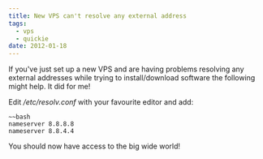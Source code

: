 ```yaml
---
title: New VPS can't resolve any external address
tags:
  - vps
  - quickie
date: 2012-01-18
---
```


If you've just set up a new VPS and are having problems resolving any external addresses while trying to install/download software the following might help. It did for me!

Edit _/etc/resolv.conf_ with your favourite editor and add:
    
    ~~bash
    nameserver 8.8.8.8
    nameserver 8.8.4.4

You should now have access to the big wide world! 
